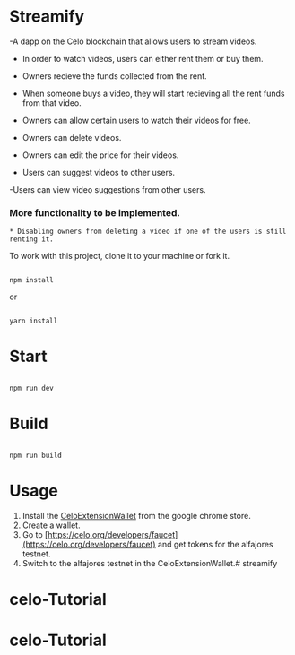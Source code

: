# Streamify

-A dapp on the Celo blockchain that allows users to stream videos.


- In order to watch videos, users can either rent them or buy them.

- Owners recieve the funds collected from the rent.

- When someone buys a video, they will start recieving all the rent funds from that video.

- Owners can allow certain users to watch their videos for free.

- Owners can delete videos.

- Owners can edit the price for their videos.

- Users can suggest videos to other users. 

-Users can view  video suggestions from other users.


### More functionality to be implemented.

	* Disabling owners from deleting a video if one of the users is still renting it.



To work with this project, clone it to your machine or fork it.

```

npm install

```

or 

```

yarn install

```

# Start

```

npm run dev

```

# Build

```

npm run build

```
# Usage
1. Install the [CeloExtensionWallet](https://chrome.google.com/webstore/detail/celoextensionwallet/kkilomkmpmkbdnfelcpgckmpcaemjcdh?hl=en) from the google chrome store.
2. Create a wallet.
3. Go to [https://celo.org/developers/faucet](https://celo.org/developers/faucet) and get tokens for the alfajores testnet.
4. Switch to the alfajores testnet in the CeloExtensionWallet.# streamify
# celo-Tutorial
# celo-Tutorial
